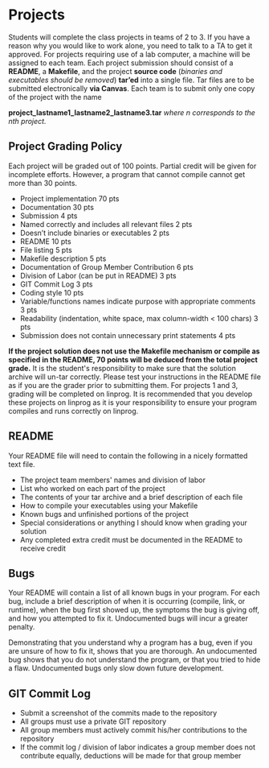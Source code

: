 # Projects

Students will complete the class projects in teams of 2 to 3. If you have a reason why you would like to
work alone, you need to talk to a TA to get it approved. For projects requiring use of a lab computer, a
machine will be assigned to each team. Each project submission should consist of a **README**, a
**Makefile**, and the project **source code** (*binaries and executables should be removed*) **tar’ed** into a single
file. Tar files are to be submitted electronically **via Canvas**. Each team is to submit only one copy of the
project with the name

**project<n>_lastname1_lastname2_lastname3.tar**
*where n corresponds to the nth project.*

## Project Grading Policy

Each project will be graded out of 100 points. Partial credit will be given for incomplete efforts.
However, a program that cannot compile cannot get more than 30 points.

- Project implementation 70 pts
- Documentation 30 pts
- Submission 4 pts
- Named correctly and includes all relevant files 2 pts
- Doesn’t include binaries or executables 2 pts
- README 10 pts
- File listing 5 pts
- Makefile description 5 pts
- Documentation of Group Member Contribution 6 pts
- Division of Labor (can be put in README) 3 pts
- GIT Commit Log 3 pts
- Coding style 10 pts
- Variable/functions names indicate purpose with appropriate comments 3 pts
- Readability (indentation, white space, max column-width < 100 chars) 3 pts
- Submission does not contain unnecessary print statements 4 pts

**If the project solution does not use the Makefile mechanism or compile as specified in the README,
70 points will be deduced from the total project grade.** It is the student's responsibility to make sure that
the solution archive will un-tar correctly. Please test your instructions in the README file as if you are
the grader prior to submitting them. For projects 1 and 3, grading will be completed on linprog. It is
recommended that you develop these projects on linprog as it is your responsibility to ensure your
program compiles and runs correctly on linprog.

## README
Your README file will need to contain the following in a nicely formatted text file.

- The project team members' names and division of labor
- List who worked on each part of the project
- The contents of your tar archive and a brief description of each file
- How to compile your executables using your Makefile
- Known bugs and unfinished portions of the project
- Special considerations or anything I should know when grading your solution
- Any completed extra credit must be documented in the README to receive credit

## Bugs

Your README will contain a list of all known bugs in your program. For each bug, include a brief
description of when it is occurring (compile, link, or runtime), when the bug first showed up, the
symptoms the bug is giving off, and how you attempted to fix it. Undocumented bugs will incur a
greater penalty.

Demonstrating that you understand why a program has a bug, even if you are unsure of how to fix it,
shows that you are thorough. An undocumented bug shows that you do not understand the program, or
that you tried to hide a flaw. Undocumented bugs only slow down future development.

## GIT Commit Log

- Submit a screenshot of the commits made to the repository
- All groups must use a private GIT repository
- All group members must actively commit his/her contributions to the repository
- If the commit log / division of labor indicates a group member does not contribute equally,
deductions will be made for that group member

